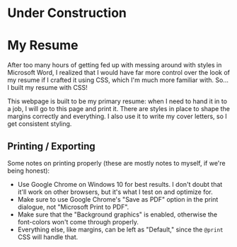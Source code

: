 # Under Construction

# My Resume

After too many hours of getting fed up with messing around with styles in
Microsoft Word, I realized that I would have far more control over the look of
my resume if I crafted it using CSS, which I'm much more familiar with. So... I
built my resume with CSS!

This webpage is built to be my primary resume: when I need to hand it in to a
job, I will go to this page and print it. There are styles in place to shape the
margins correctly and everything. I also use it to write my cover letters, so I
get consistent styling.

<!-- Originally, my resume was built using Vue, so I could have access to its
wonderful single-file-components and scoped CSS. However, that meant that my
final bundle included all of Vue's reactivity engine: something I did not need
at all for a static resume. Second, I reworked it to use a custom compile script
that used Handlebars. The only downside to this approach was that it inflated my
language statistics for the repository with a massive chunk of TypeScript.

Now, my resume is compiled using a package I wrote called [Micro SSG][micro],
which is the spiritual successor to that script I wrote for this resume.


[micro]: https://github.com/matthew-e-brown/micro-ssg -->


## Printing&nbsp;/&nbsp;Exporting

Some notes on printing properly (these are mostly notes to myself, if we're
being honest):

- Use Google Chrome on Windows 10 for best results. I don't doubt that it'll
  work on other browsers, but it's what I test on and optimize for.
- Make sure to use Google Chrome's "Save as PDF" option in the print dialogue,
  not "Microsoft Print to PDF".
- Make sure that the "Background graphics" is enabled, otherwise the font-colors
  won't come through properly.
- Everything else, like margins, can be left as "Default," since the `@print`
  CSS will handle that.
